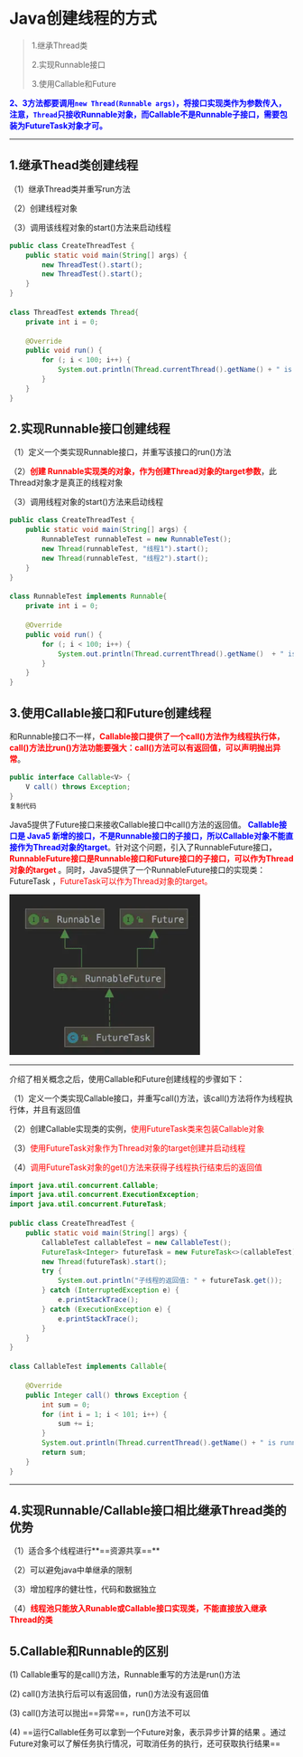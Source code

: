 # Java创建线程的方式



> 1.继承Thread类
>
> 2.实现Runnable接口
>
> 3.使用Callable和Future

**<font color='blue'>2、3方法都要调用`new Thread(Runnable args)`，将接口实现类作为参数传入，注意，`Thread`只接收Runnable对象，而Callable不是Runnable子接口，需要包装为FutureTask对象才可。</font>**

------



## 1.继承Thead类创建线程

（1）继承Thread类并重写run方法

（2）创建线程对象

（3）调用该线程对象的start()方法来启动线程

```java
public class CreateThreadTest {
    public static void main(String[] args) {
        new ThreadTest().start();
        new ThreadTest().start();
    }
}

class ThreadTest extends Thread{
    private int i = 0;

    @Override
    public void run() {
        for (; i < 100; i++) {
            System.out.println(Thread.currentThread().getName() + " is running: " + i);
        }
    }
}
```





## 2.实现Runnable接口创建线程

（1）定义一个类实现Runnable接口，并重写该接口的run()方法

（2）**<font color='red'>创建 Runnable实现类的对象，作为创建Thread对象的target参数</font>**，此Thread对象才是真正的线程对象

（3）调用线程对象的start()方法来启动线程

```java
public class CreateThreadTest {
    public static void main(String[] args) {
        RunnableTest runnableTest = new RunnableTest();
        new Thread(runnableTest, "线程1").start();
        new Thread(runnableTest, "线程2").start();
    }
}

class RunnableTest implements Runnable{
    private int i = 0;

    @Override
    public void run() {
        for (; i < 100; i++) {
            System.out.println(Thread.currentThread().getName()  + " is running: " + i);
        }
    }
}
```



## 3.使用Callable接口和Future创建线程

和Runnable接口不一样，**<font color='red'>Callable接口提供了一个call()方法作为线程执行体，call()方法比run()方法功能要强大：call()方法可以有返回值，可以声明抛出异常</font>**。

```java
public interface Callable<V> {
    V call() throws Exception;
}
复制代码
```



Java5提供了Future接口来接收Callable接口中call()方法的返回值。**<font color='blue'> Callable接口是 Java5 新增的接口，不是Runnable接口的子接口，所以Callable对象不能直接作为Thread对象的target</font>**。针对这个问题，引入了RunnableFuture接口，**<font color='red'>RunnableFuture接口是Runnable接口和Future接口的子接口，可以作为Thread对象的target </font>**。同时，Java5提供了一个RunnableFuture接口的实现类：FutureTask ，<font color='red'>FutureTask可以作为Thread对象的target。</font>



![image-20200105152909226](../PicSource/image-20200105152909226.png)

------



介绍了相关概念之后，使用Callable和Future创建线程的步骤如下：

（1）定义一个类实现Callable接口，并重写call()方法，该call()方法将作为线程执行体，并且有返回值

（2）创建Callable实现类的实例，<font color='red'>使用FutureTask类来包装Callable对象</font>

（3）<font color='red'>使用FutureTask对象作为Thread对象的target创建并启动线程</font>

（4）<font color='red'>调用FutureTask对象的get()方法来获得子线程执行结束后的返回值</font>

```java
import java.util.concurrent.Callable;
import java.util.concurrent.ExecutionException;
import java.util.concurrent.FutureTask;

public class CreateThreadTest {
    public static void main(String[] args) {
        CallableTest callableTest = new CallableTest();
        FutureTask<Integer> futureTask = new FutureTask<>(callableTest);
        new Thread(futureTask).start();
        try {
            System.out.println("子线程的返回值: " + futureTask.get());
        } catch (InterruptedException e) {
            e.printStackTrace();
        } catch (ExecutionException e) {
            e.printStackTrace();
        }
    }
}

class CallableTest implements Callable{

    @Override
    public Integer call() throws Exception {
        int sum = 0;
        for (int i = 1; i < 101; i++) {
            sum += i;
        }
        System.out.println(Thread.currentThread().getName() + " is running: " + sum);
        return sum;
    }
}
```



------



## 4.实现Runnable/Callable接口相比继承Thread类的优势

（1）适合多个线程进行**==资源共享==**

（2）可以避免java中单继承的限制

（3）增加程序的健壮性，代码和数据独立

（4）**<font color='red'>线程池只能放入Runable或Callable接口实现类，不能直接放入继承Thread的类</font>**

## 5.Callable和Runnable的区别

(1) Callable重写的是call()方法，Runnable重写的方法是run()方法

(2) call()方法执行后可以有返回值，run()方法没有返回值

(3) call()方法可以抛出==异常==，run()方法不可以

(4) ==运行Callable任务可以拿到一个Future对象，表示异步计算的结果 。通过Future对象可以了解任务执行情况，可取消任务的执行，还可获取执行结果==

